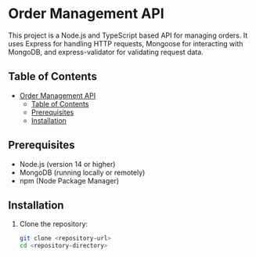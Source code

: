 # Order Management API

This project is a Node.js and TypeScript based API for managing orders. It uses Express for handling HTTP requests, Mongoose for interacting with MongoDB, and express-validator for validating request data.

## Table of Contents

- [Order Management API](#order-management-api)
  - [Table of Contents](#table-of-contents)
  - [Prerequisites](#prerequisites)
  - [Installation](#installation)

## Prerequisites

- Node.js (version 14 or higher)
- MongoDB (running locally or remotely)
- npm (Node Package Manager)

## Installation

1. Clone the repository:

   ```bash
   git clone <repository-url>
   cd <repository-directory>

